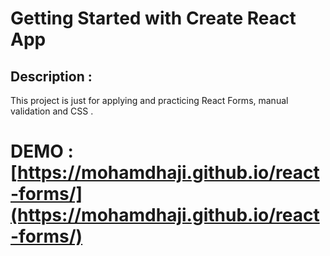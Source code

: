 # Getting Started with Create React App

## Description : 

This project is just for applying and practicing React Forms, manual validation and CSS .

# DEMO : [https://mohamdhaji.github.io/react-forms/](https://mohamdhaji.github.io/react-forms/)





